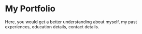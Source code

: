 # My Portfolio

Here, you would get a better understanding about myself, my past experiences, education details, contact details.

